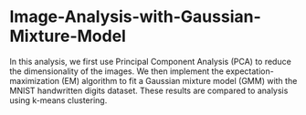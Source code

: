 # Image-Analysis-with-Gaussian-Mixture-Model

In this analysis, we first use Principal Component Analysis (PCA) to reduce the dimensionality of the images. We then implement the expectation-maximization (EM) algorithm to fit a Gaussian mixture model (GMM) with the MNIST handwritten digits dataset. These results are compared to analysis using k-means clustering.  


